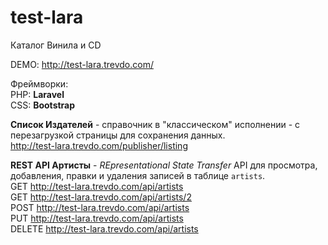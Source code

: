 # test-lara
Каталог Винила и CD

DEMO: http://test-lara.trevdo.com/

Фреймворки:  
PHP: **Laravel**  
CSS: **Bootstrap**  

**Список Издателей** - справочник в "классическом" исполнении - с перезагрузкой страницы для сохранения данных.  
http://test-lara.trevdo.com/publisher/listing  

**REST API Артисты** - _REpresentational State Transfer_ API для просмотра, добавления, правки и удаления записей в таблице `artists`.  
GET http://test-lara.trevdo.com/api/artists  
GET http://test-lara.trevdo.com/api/artists/2  
POST http://test-lara.trevdo.com/api/artists  
PUT http://test-lara.trevdo.com/api/artists  
DELETE http://test-lara.trevdo.com/api/artists  
